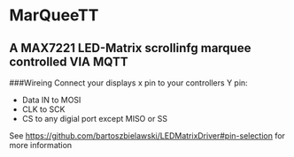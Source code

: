 # MarQueeTT
## A MAX7221 LED-Matrix scrollinfg marquee controlled VIA MQTT
###Wireing
Connect your displays x pin to your controllers Y pin:

- Data IN to MOSI
- CLK to SCK
- CS to any digial port except MISO or SS 

See https://github.com/bartoszbielawski/LEDMatrixDriver#pin-selection for more information


  